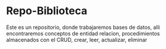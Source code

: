 # Repo-Biblioteca
Este es un repositorio, donde trabajaremos bases de datos, alli encontraremos conceptos de entidad relacion,  procedimientos almacenados con el CRUD, crear, leer, actualizar, eliminar
